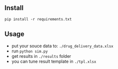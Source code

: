 Install
-------
    pip install -r requirements.txt

Usage
-----
- put your souce data to: `./drug_delivery_data.xlsx`
- run `python sim.py`
- get results in `./results` folder
- you can tune result template in `./tpl.xlsx`
